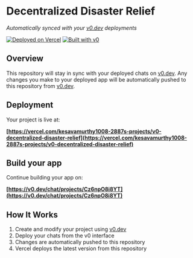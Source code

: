 # Decentralized Disaster Relief

*Automatically synced with your [v0.dev](https://v0.dev) deployments*

[![Deployed on Vercel](https://img.shields.io/badge/Deployed%20on-Vercel-black?style=for-the-badge&logo=vercel)](https://vercel.com/kesavamurthy1008-2887s-projects/v0-decentralized-disaster-relief)
[![Built with v0](https://img.shields.io/badge/Built%20with-v0.dev-black?style=for-the-badge)](https://v0.dev/chat/projects/Cz6npO8i8YT)

## Overview

This repository will stay in sync with your deployed chats on [v0.dev](https://v0.dev).
Any changes you make to your deployed app will be automatically pushed to this repository from [v0.dev](https://v0.dev).

## Deployment

Your project is live at:

**[https://vercel.com/kesavamurthy1008-2887s-projects/v0-decentralized-disaster-relief](https://vercel.com/kesavamurthy1008-2887s-projects/v0-decentralized-disaster-relief)**

## Build your app

Continue building your app on:

**[https://v0.dev/chat/projects/Cz6npO8i8YT](https://v0.dev/chat/projects/Cz6npO8i8YT)**

## How It Works

1. Create and modify your project using [v0.dev](https://v0.dev)
2. Deploy your chats from the v0 interface
3. Changes are automatically pushed to this repository
4. Vercel deploys the latest version from this repository
